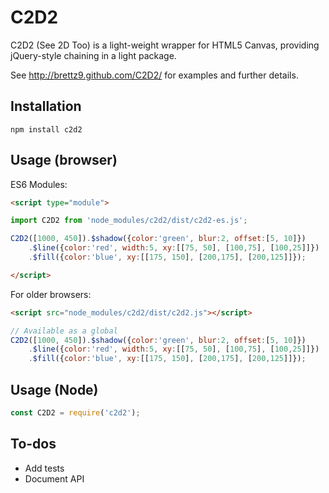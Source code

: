 # C2D2

C2D2 (See 2D Too) is a light-weight wrapper for HTML5 Canvas,
providing jQuery-style chaining in a light package.

See <http://brettz9.github.com/C2D2/> for examples and further details.

## Installation

`npm install c2d2`

## Usage (browser)

ES6 Modules:

```html
<script type="module">

import C2D2 from 'node_modules/c2d2/dist/c2d2-es.js';

C2D2([1000, 450]).$shadow({color:'green', blur:2, offset:[5, 10]})
    .$line({color:'red', width:5, xy:[[75, 50], [100,75], [100,25]]})
    .$fill({color:'blue', xy:[[175, 150], [200,175], [200,125]]});

</script>
```

For older browsers:

```html
<script src="node_modules/c2d2/dist/c2d2.js"></script>
```

```js
// Available as a global
C2D2([1000, 450]).$shadow({color:'green', blur:2, offset:[5, 10]})
    .$line({color:'red', width:5, xy:[[75, 50], [100,75], [100,25]]})
    .$fill({color:'blue', xy:[[175, 150], [200,175], [200,125]]});
```

## Usage (Node)

```js
const C2D2 = require('c2d2');
```

## To-dos

- Add tests
- Document API
